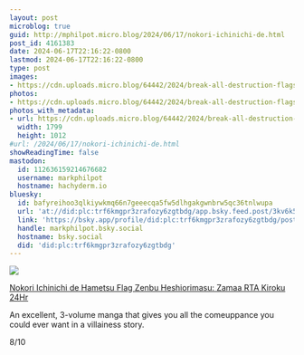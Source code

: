 ```yaml
---
layout: post
microblog: true
guid: http://mphilpot.micro.blog/2024/06/17/nokori-ichinichi-de.html
post_id: 4161383
date: 2024-06-17T22:16:22-0800
lastmod: 2024-06-17T22:16:22-0800
type: post
images:
- https://cdn.uploads.micro.blog/64442/2024/break-all-destruction-flags.jpg
photos:
- https://cdn.uploads.micro.blog/64442/2024/break-all-destruction-flags.jpg
photos_with_metadata:
- url: https://cdn.uploads.micro.blog/64442/2024/break-all-destruction-flags.jpg
  width: 1799
  height: 1012
#url: /2024/06/17/nokori-ichinichi-de.html
showReadingTime: false
mastodon:
  id: 112636159214676682
  username: markphilpot
  hostname: hachyderm.io
bluesky:
  id: bafyreihoo3qlkiywkmq66n7geeecqa5fw5dlhgakgwnbrw5qc36tnlwupa
  url: 'at://did:plc:trf6kmgpr3zrafozy6zgtbdg/app.bsky.feed.post/3kv6k54m2d62h'
  link: 'https://bsky.app/profile/did:plc:trf6kmgpr3zrafozy6zgtbdg/post/3kv6k54m2d62h'
  handle: markphilpot.bsky.social
  hostname: bsky.social
  did: 'did:plc:trf6kmgpr3zrafozy6zgtbdg'
---
```

![](https://micro.markphilpot.com/uploads/2024/break-all-destruction-flags.jpg)

[Nokori Ichinichi de Hametsu Flag Zenbu Heshiorimasu: Zamaa RTA Kiroku 24Hr](https://anilist.co/manga/155855/Nokori-Ichinichi-de-Hametsu-Flag-Zenbu-Heshiorimasu-Zamaa-RTA-Kiroku-24Hr/)

An excellent, 3-volume manga that gives you all the comeuppance you could ever want in a villainess story.

8/10

